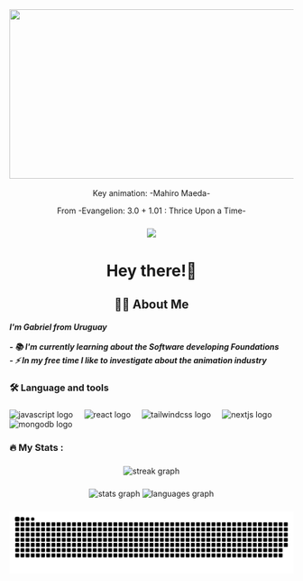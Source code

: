 <div align="center">
  <img height="300" width="600" src="https://media1.giphy.com/media/v1.Y2lkPTc5MGI3NjExMDYyZnducnB0Nzg1eXZoYW12ZWc1dHM3dWNqbmJ6MmtxMDlldWNueSZlcD12MV9pbnRlcm5hbF9naWZfYnlfaWQmY3Q9Zw/FGbz6F4BmNs01asZAc/giphy.gif"  />
</div>
<p align='center'>Key animation: -Mahiro Maeda-</p>
<p align='center'>From -Evangelion: 3.0 + 1.01 :  Thrice Upon a Time-</p>

###

<div align="center">
  <img src="https://visitor-badge.laobi.icu/badge?page_id=Gabr1el20.Gabr1el20&right_color=cadetblue&left_text=Arrives"  />
</div>

###

<h1 align="center">Hey there!👋</h1>

###

<h2 align="center">👩‍💻  About Me</h2>

<h5 align="left">I'm Gabriel from Uruguay<br><br>- 📚 I'm currently learning about the Software developing Foundations<br>- ⚡ In my free time I like to investigate about the animation industry</h5>

###

<h3 align="left">🛠 Language and tools</h3>

###

<div align="left">
  <img src="https://cdn.jsdelivr.net/gh/devicons/devicon/icons/javascript/javascript-original.svg" height="40" alt="javascript logo"  />
  <img width="12" />
  <img src="https://cdn.jsdelivr.net/gh/devicons/devicon/icons/react/react-original.svg" height="40" alt="react logo"  />
  <img width="12" />
  <img src="https://cdn.simpleicons.org/tailwindcss/06B6D4" height="40" alt="tailwindcss logo"  />
  <img width="12" />
  <img src="https://cdn.simpleicons.org/nextdotjs/000000" height="40" alt="nextjs logo"  />
  <img width="12" />
  <img src="https://cdn.simpleicons.org/mongodb/47A248" height="40" alt="mongodb logo"  />
</div>

###

<h3 align="left">🔥   My Stats :</h3>

###

<div align="center">
  <img src="https://streak-stats.demolab.com?user=Gabr1el20&locale=en&mode=daily&theme=dark&hide_border=false&border_radius=5&order=3" height="220" alt="streak graph"  />
</div>

###

<div align="center">
  <img src="https://github-readme-stats.vercel.app/api?username=Gabr1el20&hide_title=false&hide_rank=false&show_icons=true&include_all_commits=true&count_private=true&disable_animations=false&theme=dracula&locale=en&hide_border=false&order=1&custom_title=My%20stats!" height="150" alt="stats graph"  />
  <img src="https://github-readme-stats.vercel.app/api/top-langs?username=Gabr1el20&locale=en&hide_title=false&layout=compact&card_width=320&langs_count=5&theme=dracula&hide_border=false&order=2" height="150" alt="languages graph"  />
</div>

###

<img src="https://raw.githubusercontent.com/Gabr1el20/Gabr1el20/output/snake.svg" alt="Snake animation" />

###
